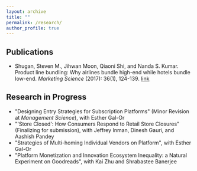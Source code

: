 ```yaml
---
layout: archive
title: ""
permalink: /research/
author_profile: true
---
```

## Publications
* Shugan, Steven M., Jihwan Moon, Qiaoni Shi, and Nanda S. Kumar. Product line bundling: 
Why airlines bundle high-end while hotels bundle low-end. _Marketing Science_ (2017): 36(1), 124-139.
[link](https://pubsonline.informs.org/doi/10.1287/mksc.2016.1004)


## Research in Progress
* "Designing Entry Strategies for Subscription Platforms" (Minor Revision at _Management Science_), with Esther Gal-Or
* "'Store Closed': How Consumers Respond to Retail Store Closures" (Finalizing for submission), with Jeffrey Inman, Dinesh Gauri, and Aashish Pandey
* "Strategies of Multi-homing Individual Vendors on Platform", with Esther Gal-Or
* "Platform Monetization and Innovation Ecosystem Inequality: a Natural Experiment on Goodreads", with Kai Zhu and Shrabastee Banerjee

